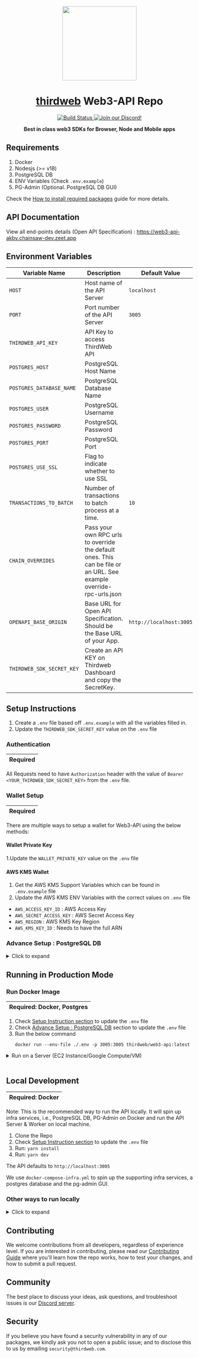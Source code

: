 <p align="center">
    <br />
    <a href="https://thirdweb.com">
        <img src="https://github.com/thirdweb-dev/js/blob/main/packages/sdk/logo.svg?raw=true" width="200" alt=""/></a>
    <br />
</p>

<h1 align="center"><a href='https://thirdweb.com/'>thirdweb</a> Web3-API Repo</h1>

<p align="center">
    <a href="https://github.com/thirdweb-dev/web3-api/actions/workflows/e2eTest.yml">
        <img alt="Build Status" src="https://github.com/thirdweb-dev/web3-api/actions/workflows/e2eTest.yml/badge.svg"/>
    </a>
    <a href="https://discord.gg/thirdweb">
        <img alt="Join our Discord!" src="https://img.shields.io/discord/834227967404146718.svg?color=7289da&label=discord&logo=discord&style=flat"/>
    </a>
</p>

<p align="center"><strong>Best in class web3 SDKs for Browser, Node and Mobile apps</strong></p>

## Requirements

1. Docker
2. Nodesjs (>= v18)
3. PostgreSQL DB
4. ENV Variables (Check `.env.example`)
5. PG-Admin (Optional. PostgreSQL DB GUI)

Check the [How to install required packages](./.github/installations.md) guide for more details.

## API Documentation

View all end-points details (Open API Specification) : https://web3-api-akbv.chainsaw-dev.zeet.app

## Environment Variables

| Variable Name             | Description                                                                                                         | Default Value           | Required |
| ------------------------- | ------------------------------------------------------------------------------------------------------------------- | ----------------------- | -------- |
| `HOST`                    | Host name of the API Server                                                                                         | `localhost`             | false    |
| `PORT`                    | Port number of the API Server                                                                                       | `3005`                  | false    |
| `THIRDWEB_API_KEY`        | API Key to access ThirdWeb API                                                                                      |                         | true     |
| `POSTGRES_HOST`           | PostgreSQL Host Name                                                                                                |                         | true     |
| `POSTGRES_DATABASE_NAME`  | PostgreSQL Database Name                                                                                            |                         | true     |
| `POSTGRES_USER`           | PostgreSQL Username                                                                                                 |                         | true     |
| `POSTGRES_PASSWORD`       | PostgreSQL Password                                                                                                 |                         | true     |
| `POSTGRES_PORT`           | PostgreSQL Port                                                                                                     |                         | true     |
| `POSTGRES_USE_SSL`        | Flag to indicate whether to use SSL                                                                                 |                         | true     |
| `TRANSACTIONS_TO_BATCH`   | Number of transactions to batch process at a time.                                                                  | `10`                    | false    |
| `CHAIN_OVERRIDES`         | Pass your own RPC urls to override the default ones. This can be file or an URL. See example override-rpc-urls.json |                         | false    |
| `OPENAPI_BASE_ORIGIN`     | Base URL for Open API Specification. Should be the Base URL of your App.                                            | `http://localhost:3005` | false    |
| `THIRDWEB_SDK_SECRET_KEY` | Create an API KEY on Thirdweb Dashboard and copy the SecretKey.                                                     |                         | true     |

## Setup Instructions

1. Create a `.env` file based off `.env.example` with all the variables filled in.
2. Update the `THIRDWEB_SDK_SECRET_KEY` value on the `.env` file

### Authentication

| Required |
| -------- |

All Requests need to have `Authorization` header with the value of `Bearer <YOUR_THIRDWEB_SDK_SECRET_KEY>` from the `.env` file.

### Wallet Setup

| Required |
| -------- |

There are multiple ways to setup a wallet for Web3-API using the below methods:

#### Wallet Private Key

1.Update the `WALLET_PRIVATE_KEY` value on the `.env` file

#### AWS KMS Wallet

1. Get the AWS KMS Support Variables which can be found in `.env.example` file
2. Update the AWS KMS ENV Variables with the correct values on `.env` file

- `AWS_ACCESS_KEY_ID` : AWS Access Key
- `AWS_SECRET_ACCESS_KEY` : AWS Secret Access Key
- `AWS_REGION` : AWS KMS Key Region
- `AWS_KMS_KEY_ID` : Needs to have the full ARN

### Advance Setup : PostgreSQL DB

<details>

<summary>Click to expand</summary>

You will need a PostgreSQL DB running instance to run the API Server & Worker. You can either run PostgreSQL DB on cloud, on a local instance or on docker. Check [installation guide](./.github/installations.md) for more details.

Once you have PostgreSQL DB running on cloud or a local instance, update the following PostgreSQL DB ENV Variables Value on `.env` file:

- `POSTGRES_HOST` : PostgreSQL Host Name
- `POSTGRES_DATABASE_NAME` : PostgreSQL Database Name
- `POSTGRES_USER` : PostgreSQL Username
- `POSTGRES_PASSWORD` : PostgreSQL Password
- `POSTGRES_PORT` : PostgreSQL Port (Defaults to 5432)
- `POSTGRES_USE_SSL` : Flag to indicate whether to use SSL

</details>

## Running in Production Mode

### Run Docker Image

| Required: Docker, Postgres |
| -------------------------- |

1. Check [Setup Instruction section](#setup-instructions) to update the `.env` file
2. Check [Advance Setup : PostgreSQL DB](#advance-setup--postgresql-db) section to update the `.env` file
3. Run the below command
   <br />
   ```
   docker run --env-file ./.env -p 3005:3005 thirdweb/web3-api:latest
   ```

<details>
 <summary>Run on a Server (EC2 Instance/Google Compute/VM) </summary>

| Required: A PostgreSQL DB running instance. |
| ------------------------------------------- |

1. Clone the project on the remote server
2. Check [Setup Instruction section](#setup-instructions) to update the `.env` file
3. Check [Advance Setup : PostgreSQL DB](#advance-setup--postgresql-db) section to update the `.env` file
4. Update the `HOST` value on the `.env` file to `localhost`. Example: `HOST=localhost`
5. Run: `yarn install`
6. Run: `yarn build && yarn copy-files`
7. Run: `yarn start`

</details>
<br/>

## Local Development

| Required: Docker |
| ---------------- |

Note: This is the recommended way to run the API locally. It will spin up infra services, i.e., PostgreSQL DB, PG-Admin on Docker and run the API Server & Worker on local machine.

1. Clone the Repo
2. Check [Setup Instruction section](#setup-instructions) to update the `.env` file
3. Run: `yarn install`
4. Run: `yarn dev`

The API defaults to `http://localhost:3005`

We use `docker-compose-infra.yml` to spin up the supporting infra services, a postgres database and the pg-admin GUI.

### Other ways to run locally

<details>

<summary>Click to expand</summary>

<br >

---

### 1. Use only NodeJS/Yarn

---

| REQUIRED: PostgreSQL DB running instance |
| ---------------------------------------- |

1. Clone the Repo
2. Check [Setup Instruction section](#setup-instructions) to update the `.env` file
3. Check [Advance Setup : PostgreSQL DB](#advance-setup--postgresql-db) section to update the `.env` file
4. Run: `yarn install`
5. Run: `yarn dev:server & yarn dev:worker`

The API defaults to `http://localhost:3005`

---

### 2. Use Docker Compose

---

| NOTE: Do not run `yarn install` |
| ------------------------------- |

In this approach we run everything, i.e., Web3-API Server & Worker, Postgres DB, PG-Admin on Docker.

1. Clone the Repo
2. Check [Setup Instruction section](#setup-instructions) to update the `.env` file
3. Update the `HOST` value on the `.env` file to `0.0.0.0`. Example: `HOST=0.0.0.0`
4. Update the `POSTGRES_HOST` value on the `.env` file to `host.docker.internal`. Example : `POSTGRES_HOST=host.docker.internal`
5. Run: `yarn docker`

We use `docker-compose.yml` to spin up the API Server & Worker along with supporting infra services, a postgres database and the pg-admin GUI.

The API defaults to `http://localhost:3005`

</details>

## Contributing

We welcome contributions from all developers, regardless of experience level. If you are interested in contributing, please read our [Contributing Guide](./.github/contributing.md) where you'll learn how the repo works, how to test your changes, and how to submit a pull request.

## Community

The best place to discuss your ideas, ask questions, and troubleshoot issues is our [Discord server](https://discord.gg/thirdweb).

## Security

If you believe you have found a security vulnerability in any of our packages, we kindly ask you not to open a public issue; and to disclose this to us by emailing `security@thirdweb.com`.
